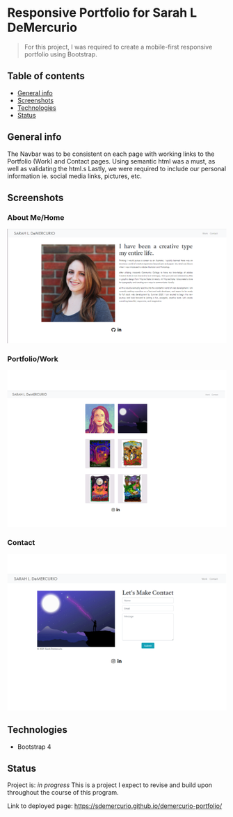 # Responsive Portfolio for Sarah L DeMercurio
> For this project, I was required to create a mobile-first responsive portfolio using Bootstrap.

## Table of contents
* [General info](#general-info)
* [Screenshots](#screenshots)
* [Technologies](#technologies)
* [Status](#status)

## General info
The Navbar was to be consistent on each page with working links to the Portfolio (Work) and Contact pages.
Using semantic html was a must, as well as validating the html.s Lastly, we were required to include our personal information ie. social media links, pictures, etc.

## Screenshots
### About Me/Home
![Portfolio/Work Page](assets/images/about.PNG)

### Portfolio/Work
![Portfolio/Work Page](assets/images/portfolio.PNG)

### Contact
![Contact Page](assets/images/contact.PNG)


## Technologies
* Bootstrap 4

## Status
Project is: _in progress_
This is a project I expect to revise and build upon throughout the course of this program.

Link to deployed page: https://sdemercurio.github.io/demercurio-portfolio/





